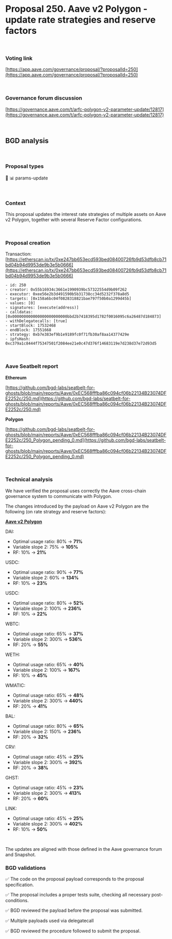 # Proposal 250. Aave v2 Polygon - update rate strategies and reserve factors

<br>

### Voting link

[https://app.aave.com/governance/proposal/?proposalId=250](https://app.aave.com/governance/proposal/?proposalId=250)

<br>

### Governance forum discussion

[https://governance.aave.com/t/arfc-polygon-v2-parameter-update/12817](https://governance.aave.com/t/arfc-polygon-v2-parameter-update/12817)

<br>

## BGD analysis

<br>

### Proposal types

:wrench: :bar_chart: params-update

<br>

### Context

This proposal updates the interest rate strategies of multiple assets on Aave v2 Polygon, together with several Reserve Factor configurations.

<br>

### Proposal creation

Transaction: [https://etherscan.io/tx/0xe247bb653ecd593bed08400726fb9d53dfb8cb71bd04b94d9953de9b3e5b0666](https://etherscan.io/tx/0xe247bb653ecd593bed08400726fb9d53dfb8cb71bd04b94d9953de9b3e5b0666)

```
- id: 250
- creator: 0x55b16934c3661e1990939bc57322554d9b09f262
- executor: 0xee56e2b3d491590b5b31738cc34d5232f378a8d5
- targets: [0x158a6bc04f0828318821bae797f50b0a1299d45b]
- values: [0]
- signatures: [execute(address)]
- calldatas: [0x000000000000000000000000bbd2b7418395d1782f0016095c6a26487d184873]
- withDelegatecalls: [true]
- startBlock: 17532468
- endBlock: 17551668
- strategy: 0xb7e383ef9b1e9189fc0f71fb30af8aa14377429e
- ipfsHash: 0xc379a1c8444f75347501f2084ee21e0c47d376f14683119e7d238d37e72d93d5
```

<br>

### Aave Seatbelt report

**Ethereum**

[https://github.com/bgd-labs/seatbelt-for-ghosts/blob/main/reports/Aave/0xEC568fffba86c094cf06b22134B23074DFE2252c/250.md](https://github.com/bgd-labs/seatbelt-for-ghosts/blob/main/reports/Aave/0xEC568fffba86c094cf06b22134B23074DFE2252c/250.md)

**Polygon**

[https://github.com/bgd-labs/seatbelt-for-ghosts/blob/main/reports/Aave/0xEC568fffba86c094cf06b22134B23074DFE2252c/250_Polygon_pending_0.md](https://github.com/bgd-labs/seatbelt-for-ghosts/blob/main/reports/Aave/0xEC568fffba86c094cf06b22134B23074DFE2252c/250_Polygon_pending_0.md)

<br>

### Technical analysis

We have verified the proposal uses correctly the Aave cross-chain governance system to communicate with Polygon.

The changes introduced by the payload on Aave v2 Polygon are the following (on rate strategy and reserve factors):

**[Aave v2 Polygon](https://polygonscan.com/address/0xbbd2b7418395d1782f0016095c6a26487d184873#code#F1#L31)**

DAI:

- Optimal usage ratio: 80% -> **71%**
- Variable slope 2: 75% -> **105%**
- RF: 10% -> **21%**

USDC:

- Optimal usage ratio: 90% -> **77%**
- Variable slope 2: 60% -> **134%**
- RF: 10% -> **23%**

USDC:

- Optimal usage ratio: 80% -> **52%**
- Variable slope 2: 100% -> **236%**
- RF: 10% -> **22%**

WBTC:

- Optimal usage ratio: 65% -> **37%**
- Variable slope 2: 300% -> **536%**
- RF: 20% -> **55%**

WETH:

- Optimal usage ratio: 65% -> **40%**
- Variable slope 2: 100% -> **167%**
- RF: 10% -> **45%**

WMATIC:

- Optimal usage ratio: 65% -> **48%**
- Variable slope 2: 300% -> **440%**
- RF: 20% -> **41%**

BAL:

- Optimal usage ratio: 80% -> **65%**
- Variable slope 2: 150% -> **236%**
- RF: 20% -> **32%**

CRV:

- Optimal usage ratio: 45% -> **25%**
- Variable slope 2: 300% -> **392%**
- RF: 20% -> **38%**

GHST:

- Optimal usage ratio: 45% -> **23%**
- Variable slope 2: 300% -> **413%**
- RF: 20% -> **60%**

LINK:

- Optimal usage ratio: 45% -> **25%**
- Variable slope 2: 300% -> **402%**
- RF: 10% -> **50%**

<br>

The updates are aligned with those defined in the Aave governance forum and Snapshot.

### BGD validations

:white_check_mark: The code on the proposal payload corresponds to the proposal specification.

:white_check_mark: The proposal includes a proper tests suite, checking all necessary post-conditions.

:white_check_mark: BGD reviewed the payload before the proposal was submitted.

:white_check_mark: Multiple payloads used via delegatecall

:white_check_mark: BGD reviewed the procedure followed to submit the proposal.
